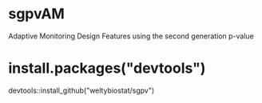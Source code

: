 # sgpvAM
Adaptive Monitoring Design Features using the second generation p-value


# install.packages("devtools")
devtools::install_github("weltybiostat/sgpv")
